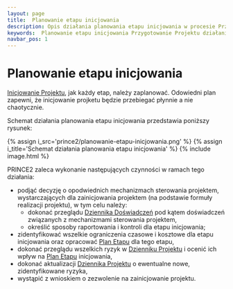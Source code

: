 ```yaml
---
layout: page
title:  Planowanie etapu inicjowania
description: Opis działania planowania etapu inicjowania w procesie Przygotowania Projektu PRINCE2
keywords:  Planowanie etapu inicjowania Przygotowanie Projektu działanie proces PRINCE2
navbar_pos: 1
---
```

# Planowanie etapu inicjowania

[Inicjowanie Projektu](/prince2/inicjowanie-projektu), jak każdy etap, należy zaplanować. Odowiedni plan zapewni, że inicjowanie projketu będzie
przebiegać płynnie a nie chaotycznie.

Schemat działania planowania etapu inicjowania przedstawia poniższy rysunek:

{% assign i_src='prince2/planowanie-etapu-inicjowania.png' %}
{% assign i_title='Schemat działania planowania etapu inicjowania' %}
{% include image.html %}

PRINCE2 zaleca wykonanie następujących czynności w ramach tego działania:

  * podjąć decyzję o opodwiednich mechanizmach sterowania projektem, wystarczających dla zainicjowania projektem (na podstawie formuły
realizacji projektu), w tym celu należy:
    * dokonać przeglądu [Dziennika Doświadczeń](/prince2/opisy-produktow-zarzadczych/dziennik-doswiadczen) pod kątem doświadczeń związanych z mechanizmami sterowania
projektem,
    * określić sposoby raportowania i kontroli dla etapu inicjowania;
  * zidentyfikować wszelkie ograniczenia czasowe i kosztowe dla etapu inicjowania oraz opracować [Plan Etapu](/prince2/opisy-produktow-zarzadczych/plan) dla
tego etapu,
  * dokonać przeglądu wszelkich ryzyk w [Dzienniku Projektu](/prince2/opisy-produktow-zarzadczych/dziennik-projektu) i ocenić ich wpływ na [Plan Etapu](/prince2/opisy-produktow-zarzadczych/plan)
inicjowania,
  * dokonać aktualizacji [Dziennika Projektu](/prince2/opisy-produktow-zarzadczych/dziennik-projektu) o ewentualne nowe, zidentyfikowane ryzyka,
  * wystąpić z wnioskiem o zezwolenie na zainicjowanie projektu.
